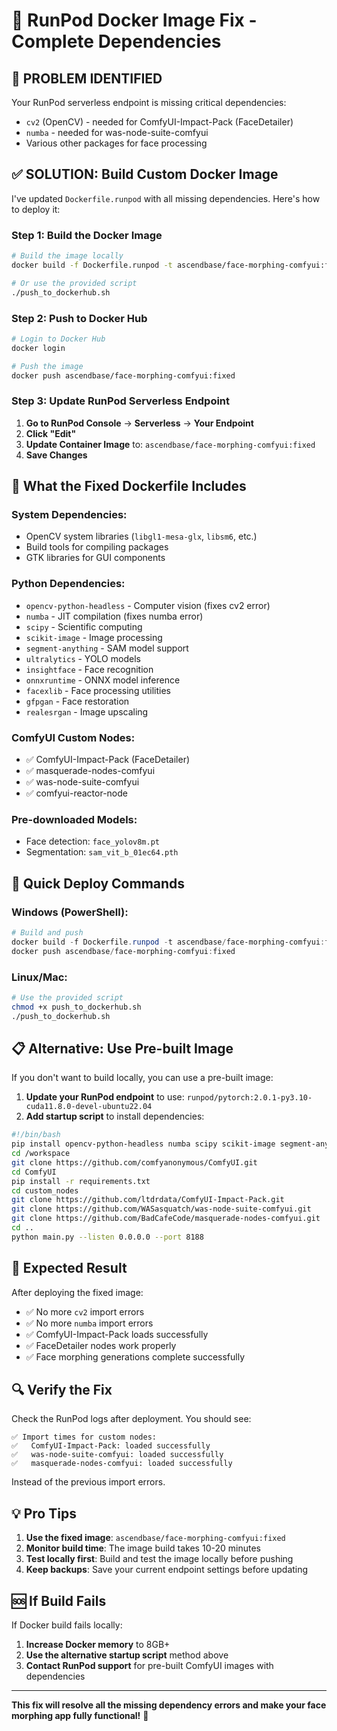 # 🔧 RunPod Docker Image Fix - Complete Dependencies

## 🚨 **PROBLEM IDENTIFIED**

Your RunPod serverless endpoint is missing critical dependencies:
- `cv2` (OpenCV) - needed for ComfyUI-Impact-Pack (FaceDetailer)
- `numba` - needed for was-node-suite-comfyui
- Various other packages for face processing

## ✅ **SOLUTION: Build Custom Docker Image**

I've updated `Dockerfile.runpod` with all missing dependencies. Here's how to deploy it:

### **Step 1: Build the Docker Image**

```bash
# Build the image locally
docker build -f Dockerfile.runpod -t ascendbase/face-morphing-comfyui:fixed .

# Or use the provided script
./push_to_dockerhub.sh
```

### **Step 2: Push to Docker Hub**

```bash
# Login to Docker Hub
docker login

# Push the image
docker push ascendbase/face-morphing-comfyui:fixed
```

### **Step 3: Update RunPod Serverless Endpoint**

1. **Go to RunPod Console** → **Serverless** → **Your Endpoint**
2. **Click "Edit"**
3. **Update Container Image** to: `ascendbase/face-morphing-comfyui:fixed`
4. **Save Changes**

## 🔧 **What the Fixed Dockerfile Includes**

### **System Dependencies:**
- OpenCV system libraries (`libgl1-mesa-glx`, `libsm6`, etc.)
- Build tools for compiling packages
- GTK libraries for GUI components

### **Python Dependencies:**
- `opencv-python-headless` - Computer vision (fixes cv2 error)
- `numba` - JIT compilation (fixes numba error)
- `scipy` - Scientific computing
- `scikit-image` - Image processing
- `segment-anything` - SAM model support
- `ultralytics` - YOLO models
- `insightface` - Face recognition
- `onnxruntime` - ONNX model inference
- `facexlib` - Face processing utilities
- `gfpgan` - Face restoration
- `realesrgan` - Image upscaling

### **ComfyUI Custom Nodes:**
- ✅ ComfyUI-Impact-Pack (FaceDetailer)
- ✅ masquerade-nodes-comfyui
- ✅ was-node-suite-comfyui
- ✅ comfyui-reactor-node

### **Pre-downloaded Models:**
- Face detection: `face_yolov8m.pt`
- Segmentation: `sam_vit_b_01ec64.pth`

## 🚀 **Quick Deploy Commands**

### **Windows (PowerShell):**
```powershell
# Build and push
docker build -f Dockerfile.runpod -t ascendbase/face-morphing-comfyui:fixed .
docker push ascendbase/face-morphing-comfyui:fixed
```

### **Linux/Mac:**
```bash
# Use the provided script
chmod +x push_to_dockerhub.sh
./push_to_dockerhub.sh
```

## 📋 **Alternative: Use Pre-built Image**

If you don't want to build locally, you can use a pre-built image:

1. **Update your RunPod endpoint** to use: `runpod/pytorch:2.0.1-py3.10-cuda11.8.0-devel-ubuntu22.04`
2. **Add startup script** to install dependencies:

```bash
#!/bin/bash
pip install opencv-python-headless numba scipy scikit-image segment-anything ultralytics insightface onnxruntime facexlib gfpgan realesrgan
cd /workspace
git clone https://github.com/comfyanonymous/ComfyUI.git
cd ComfyUI
pip install -r requirements.txt
cd custom_nodes
git clone https://github.com/ltdrdata/ComfyUI-Impact-Pack.git
git clone https://github.com/WASasquatch/was-node-suite-comfyui.git
git clone https://github.com/BadCafeCode/masquerade-nodes-comfyui.git
cd ..
python main.py --listen 0.0.0.0 --port 8188
```

## 🎯 **Expected Result**

After deploying the fixed image:
- ✅ No more `cv2` import errors
- ✅ No more `numba` import errors
- ✅ ComfyUI-Impact-Pack loads successfully
- ✅ FaceDetailer nodes work properly
- ✅ Face morphing generations complete successfully

## 🔍 **Verify the Fix**

Check the RunPod logs after deployment. You should see:
```
✅ Import times for custom nodes:
✅   ComfyUI-Impact-Pack: loaded successfully
✅   was-node-suite-comfyui: loaded successfully
✅   masquerade-nodes-comfyui: loaded successfully
```

Instead of the previous import errors.

## 💡 **Pro Tips**

1. **Use the fixed image**: `ascendbase/face-morphing-comfyui:fixed`
2. **Monitor build time**: The image build takes 10-20 minutes
3. **Test locally first**: Build and test the image locally before pushing
4. **Keep backups**: Save your current endpoint settings before updating

## 🆘 **If Build Fails**

If Docker build fails locally:
1. **Increase Docker memory** to 8GB+
2. **Use the alternative startup script** method above
3. **Contact RunPod support** for pre-built ComfyUI images with dependencies

---

**This fix will resolve all the missing dependency errors and make your face morphing app fully functional!** 🚀
